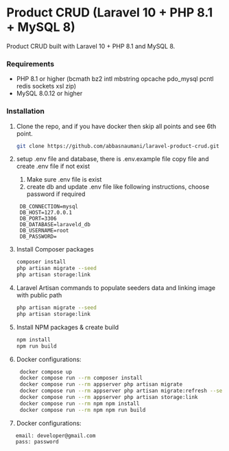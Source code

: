 # Product CRUD (Laravel 10 + PHP 8.1 + MySQL 8)
Product CRUD built with Laravel 10 + PHP 8.1 and MySQL 8.


### Requirements

- PHP 8.1 or higher (bcmath bz2 intl mbstring opcache pdo_mysql pcntl redis sockets xsl zip)
- MySQL 8.0.12 or higher

### Installation

1. Clone the repo, and if you have docker then skip all points and see 6th point.
   ```sh
   git clone https://github.com/abbasnaumani/laravel-product-crud.git
   ```
2. setup .env file and database, there is .env.example file copy file and create .env file if not exist
   1. Make sure .env file is exist
   2. create db and update .env file like following instructions, choose password if required
    ```text
     DB_CONNECTION=mysql
     DB_HOST=127.0.0.1
     DB_PORT=3306
     DB_DATABASE=laraveld_db
     DB_USERNAME=root
     DB_PASSWORD=
   ```

3. Install Composer packages
   ```sh
   composer install
   php artisan migrate --seed
   php artisan storage:link
   ```
4. Laravel Artisan commands to populate seeders data and linking image with public path 
   ```sh
   php artisan migrate --seed
   php artisan storage:link
   ```
5. Install NPM packages & create build
   ```sh
   npm install
   npm run build
   ```

6. Docker configurations:
   ```sh
    docker compose up
    docker compose run --rm composer install
    docker compose run --rm appserver php artisan migrate
    docker compose run --rm appserver php artisan migrate:refresh --seed
    docker compose run --rm appserver php artisan storage:link
    docker compose run --rm npm npm install
    docker compose run --rm npm npm run build
   ```
7. Docker configurations:
  ```text
     email: developer@gmail.com
     pass: password
   ```
